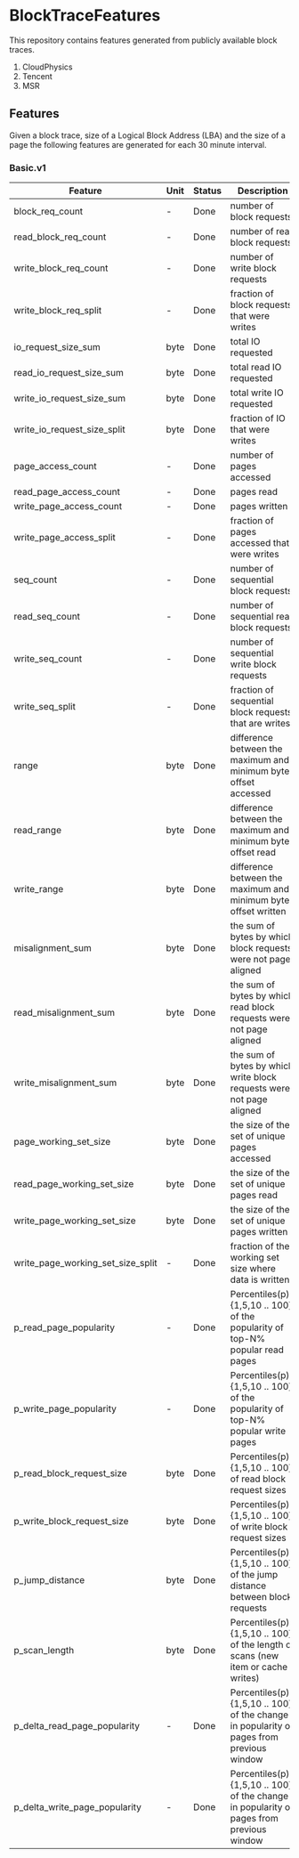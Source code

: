 # BlockTraceFeatures
This repository contains features generated from publicly available block traces. 

1. CloudPhysics 
2. Tencent 
3. MSR 

## Features
Given a block trace, size of a Logical Block Address (LBA) and the size of a page the following features are generated for each 30 minute interval. 

### Basic.v1 

| Feature                           | Unit | Status | Description                                                                              |
| --------------------------------- | ---- | ------ | ---------------------------------------------------------------------------------------- |
| block_req_count                   | -    | Done   | number of block requests                                                                 |
| read_block_req_count              | -    | Done   | number of read block requests                                                            |
| write_block_req_count             | -    | Done   | number of write block requests                                                           |
| write_block_req_split             | -    | Done   | fraction of block requests that were writes                                              |
| io_request_size_sum               | byte | Done   | total IO requested                                                                       |
| read_io_request_size_sum          | byte | Done   | total read IO requested                                                                  |
| write_io_request_size_sum         | byte | Done   | total write IO requested                                                                 |
| write_io_request_size_split       | byte | Done   | fraction of IO that were writes                                                          |
| page_access_count                 | -    | Done   | number of pages accessed                                                                 |
| read_page_access_count            | -    | Done   | pages read                                                                               |
| write_page_access_count           | -    | Done   | pages written                                                                            |
| write_page_access_split           | -    | Done   | fraction of pages accessed that were writes                                              |
| seq_count                         | -    | Done   | number of sequential block requests                                                      |
| read_seq_count                    | -    | Done   | number of sequential read block requests                                                 |
| write_seq_count                   | -    | Done   | number of sequential write block requests                                                |
| write_seq_split                   | -    | Done   | fraction of sequential block requests that are writes                                    |
| range                             | byte | Done   | difference between the maximum and minimum byte offset accessed                          |  
| read_range                        | byte | Done   | difference between the maximum and minimum byte offset read                              |  
| write_range                       | byte | Done   | difference between the maximum and minimum byte offset written                           |
| misalignment_sum                  | byte | Done   | the sum of bytes by which block requests were not page aligned                           |
| read_misalignment_sum             | byte | Done   | the sum of bytes by which read block requests were not page aligned                      |
| write_misalignment_sum            | byte | Done   | the sum of bytes by which write block requests were not page aligned                     |  
| page_working_set_size             | byte | Done   | the size of the set of unique pages accessed                                             |  
| read_page_working_set_size        | byte | Done   | the size of the set of unique pages read                                                 |  
| write_page_working_set_size       | byte | Done   | the size of the set of unique pages written                                              |  
| write_page_working_set_size_split | -    | Done   | fraction of the working set size where data is written                                   |
| p_read_page_popularity            | -    | Done   | Percentiles(p)={1,5,10 .. 100} of the popularity of top-N% popular read pages            |  
| p_write_page_popularity           | -    | Done   | Percentiles(p)={1,5,10 .. 100} of the popularity of top-N% popular write pages           |
| p_read_block_request_size         | byte | Done   | Percentiles(p)={1,5,10 .. 100} of read block request sizes                               |
| p_write_block_request_size        | byte | Done   | Percentiles(p)={1,5,10 .. 100} of write block request sizes                              |
| p_jump_distance                   | byte | Done   | Percentiles(p)={1,5,10 .. 100} of the jump distance between block requests               |
| p_scan_length                     | byte | Done   | Percentiles(p)={1,5,10 .. 100} of the length of scans (new item or cache writes)         |  
| p_delta_read_page_popularity      | -    | Done   | Percentiles(p)={1,5,10 .. 100} of the change in popularity of pages from previous window |
| p_delta_write_page_popularity     | -    | Done   | Percentiles(p)={1,5,10 .. 100} of the change in popularity of pages from previous window |
